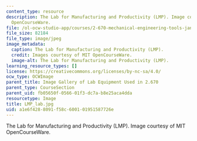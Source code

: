 ```yaml
---
content_type: resource
description: The Lab for Manufacturing and Productivity (LMP). Image courtesy of MIT
  OpenCourseWare.
file: /ol-ocw-studio-app/courses/2-670-mechanical-engineering-tools-january-iap-2004/a1e6f4288091f58c600101951587726e_LMP_lab.jpg
file_size: 82184
file_type: image/jpeg
image_metadata:
  caption: The Lab for Manufacturing and Productivity (LMP).
  credit: Images courtesy of MIT OpenCourseWare.
  image-alt: The Lab for Manufacturing and Productivity (LMP).
learning_resource_types: []
license: https://creativecommons.org/licenses/by-nc-sa/4.0/
ocw_type: OCWImage
parent_title: Image Gallery of Lab Equipment Used in 2.670
parent_type: CourseSection
parent_uid: fb05650f-0566-01f3-dc7a-b8e25aca4dda
resourcetype: Image
title: LMP_lab.jpg
uid: a1e6f428-8091-f58c-6001-01951587726e
---
```

The Lab for Manufacturing and Productivity (LMP). Image courtesy of MIT OpenCourseWare.